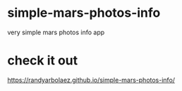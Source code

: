 # simple-mars-photos-info
very simple mars photos info app
# check it out
https://randyarbolaez.github.io/simple-mars-photos-info/
